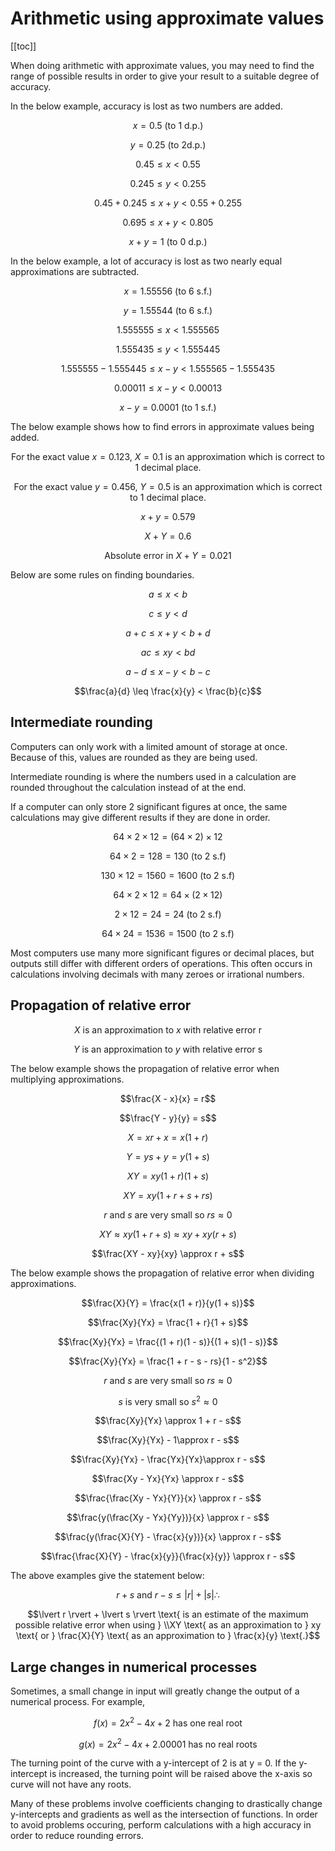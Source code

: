 # Arithmetic using approximate values

[[toc]]

When doing arithmetic with approximate values, you may need to find the range of possible results in order to give your result to a suitable degree of accuracy.

In the below example, accuracy is lost as two numbers are added.

$$x = 0.5 \text{ (to 1 d.p.)}$$

$$y = 0.25 \text{ (to 2d.p.)}$$

$$0.45 \leq x < 0.55$$

$$0.245 \leq y < 0.255$$

$$0.45 + 0.245 \leq x + y < 0.55 + 0.255$$

$$0.695 \leq x + y < 0.805$$

$$x + y = 1 \text{ (to 0 d.p.)}$$

In the below example, a lot of accuracy is lost as two nearly equal approximations are subtracted.

$$x = 1.55556 \text{ (to 6 s.f.)}$$

$$y = 1.55544 \text{ (to 6 s.f.)}$$

$$1.555555 \leq x < 1.555565$$

$$1.555435 \leq y < 1.555445$$

$$1.555555 - 1.555445 \leq x - y < 1.555565 - 1.555435$$

$$0.00011 \leq x - y < 0.00013$$

$$x - y = 0.0001 \text{ (to 1 s.f.)}$$

The below example shows how to find errors in approximate values being added.

$$\text{For the exact value } x = 0.123\text{, } X = 0.1 \text{ is an approximation which is correct to 1 decimal place.}$$

$$\text{For the exact value } y = 0.456 \text{, } Y = 0.5 \text{ is an approximation which is correct to 1 decimal place.}$$

$$x + y = 0.579$$

$$X + Y = 0.6$$

$$\text{Absolute error in }X + Y = 0.021$$

Below are some rules on finding boundaries.

$$a \leq x < b$$

$$c \leq y < d$$

$$a + c \leq x + y < b + d$$

$$ac \leq xy < bd$$

$$a - d \leq x - y < b - c$$

$$\frac{a}{d} \leq \frac{x}{y} < \frac{b}{c}$$

## Intermediate rounding

Computers can only work with a limited amount of storage at once. Because of this, values are rounded as they are being used.

Intermediate rounding is where the numbers used in a calculation are rounded throughout the calculation instead of at the end.

If a computer can only store 2 significant figures at once, the same calculations may give different results if they are done in order.

$$64 \times 2 \times 12 = (64 \times 2) \times 12$$

$$64 \times 2 = 128 = 130 \text{ (to 2 s.f)}$$

$$130 \times 12 = 1560 = 1600 \text{ (to 2 s.f)}$$

$$64 \times 2 \times 12 = 64 \times (2 \times 12)$$

$$2 \times 12 = 24 = 24 \text{ (to 2 s.f)}$$

$$64 \times 24 = 1536 = 1500 \text{ (to 2 s.f)}$$

Most computers use many more significant figures or decimal places, but outputs still differ with different orders of operations. This often occurs in calculations involving decimals with many zeroes or irrational numbers.

## Propagation of relative error

$$X \text{ is an approximation to } x \text{ with relative error r}$$

$$Y \text{ is an approximation to } y \text{ with relative error s}$$

The below example shows the propagation of relative error when multiplying approximations.

$$\frac{X - x}{x} = r$$

$$\frac{Y - y}{y} = s$$

$$X = xr + x = x(1 + r)$$

$$Y = ys + y = y(1 + s)$$

$$XY = xy(1 + r)(1 + s)$$

$$XY = xy(1 + r + s + rs)$$

$$r \text{ and } s \text{ are very small so } rs \approx 0$$

$$XY \approx xy(1 + r + s) \approx xy + xy(r + s)$$

$$\frac{XY - xy}{xy} \approx r + s$$

The below example shows the propagation of relative error when dividing approximations.

$$\frac{X}{Y} = \frac{x(1 + r)}{y(1 + s)}$$

$$\frac{Xy}{Yx} = \frac{1 + r}{1 + s}$$

$$\frac{Xy}{Yx} = \frac{(1 + r)(1 - s)}{(1 + s)(1 - s)}$$

$$\frac{Xy}{Yx} = \frac{1 + r - s - rs}{1 - s^2}$$

$$r \text{ and } s \text{ are very small so } rs \approx 0$$

$$s \text{ is very small so } s^2 \approx 0$$

$$\frac{Xy}{Yx} \approx 1 + r - s$$

$$\frac{Xy}{Yx} - 1\approx r - s$$

$$\frac{Xy}{Yx} - \frac{Yx}{Yx}\approx r - s$$

$$\frac{Xy - Yx}{Yx} \approx r - s$$

$$\frac{\frac{Xy - Yx}{Y}}{x} \approx r - s$$

$$\frac{y(\frac{Xy - Yx}{Yy})}{x} \approx r - s$$

$$\frac{y(\frac{X}{Y} - \frac{x}{y})}{x} \approx r - s$$

$$\frac{\frac{X}{Y} - \frac{x}{y}}{\frac{x}{y}} \approx r - s$$

The above examples give the statement below:

$$r + s \text{ and } r - s \leq \lvert r \rvert + \lvert s \rvert \therefore$$

$$\lvert r \rvert + \lvert s \rvert \text{ is an estimate of the maximum possible relative error when using } \\XY \text{ as an approximation to } xy \text{ or } \frac{X}{Y} \text{ as an approximation to } \frac{x}{y} \text{.}$$

## Large changes in numerical processes

Sometimes, a small change in input will greatly change the output of a numerical process. For example,

$$f(x) = 2x^2-4x+2 \text{ has one real root}$$

$$g(x) = 2x^2-4x+2.00001 \text{ has no real roots}$$

The turning point of the curve with a y-intercept of 2 is at y = 0. If the y-intercept is increased, the turning point will be raised above the x-axis so curve will not have any roots.

Many of these problems involve coefficients changing to drastically change y-intercepts and gradients as well as the intersection of functions. In order to avoid problems occuring, perform calculations with a high accuracy in order to reduce rounding errors.
